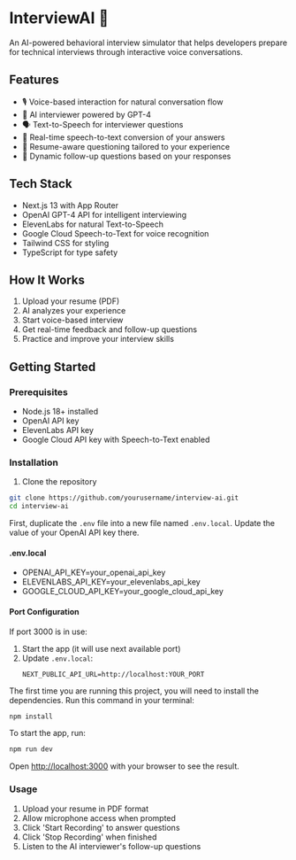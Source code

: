 # InterviewAI 🤖

An AI-powered behavioral interview simulator that helps developers prepare for technical interviews through interactive voice conversations.

## Features
- 🎙️ Voice-based interaction for natural conversation flow
- 🤖 AI interviewer powered by GPT-4
- 🗣️ Text-to-Speech for interviewer questions
- 📝 Real-time speech-to-text conversion of your answers
- 📄 Resume-aware questioning tailored to your experience
- 🔄 Dynamic follow-up questions based on your responses

## Tech Stack
- Next.js 13 with App Router
- OpenAI GPT-4 API for intelligent interviewing
- ElevenLabs for natural Text-to-Speech
- Google Cloud Speech-to-Text for voice recognition
- Tailwind CSS for styling
- TypeScript for type safety

## How It Works
1. Upload your resume (PDF)
2. AI analyzes your experience
3. Start voice-based interview
4. Get real-time feedback and follow-up questions
5. Practice and improve your interview skills


## Getting Started

### Prerequisites
- Node.js 18+ installed
- OpenAI API key
- ElevenLabs API key
- Google Cloud API key with Speech-to-Text enabled

### Installation

1. Clone the repository

```bash
git clone https://github.com/yourusername/interview-ai.git
cd interview-ai
```

First, duplicate the `.env` file into a new file named `.env.local`. Update the value of your OpenAI API key there.

#### .env.local
- OPENAI_API_KEY=your_openai_api_key
- ELEVENLABS_API_KEY=your_elevenlabs_api_key
- GOOGLE_CLOUD_API_KEY=your_google_cloud_api_key

#### Port Configuration
If port 3000 is in use:
1. Start the app (it will use next available port)
2. Update `.env.local`:
   ```
   NEXT_PUBLIC_API_URL=http://localhost:YOUR_PORT
   ```
The first time you are running this project, you will need to install the dependencies. Run this command in your terminal:

```bash
npm install
```


To start the app, run:

```bash
npm run dev
```

Open [http://localhost:3000](http://localhost:3000) with your browser to see the result.

### Usage
1. Upload your resume in PDF format
2. Allow microphone access when prompted
3. Click 'Start Recording' to answer questions
4. Click 'Stop Recording' when finished
5. Listen to the AI interviewer's follow-up questions


